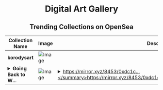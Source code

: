 <div align="center">

# Digital Art Gallery

## Trending Collections on OpenSea

| Collection Name                       | Image                                                                                     | Description                       | OpenSea Link                                                                                          |
|---------------------------------------|-------------------------------------------------------------------------------------------|-----------------------------------|--------------------------------------------------------------------------------------------------------|
| **korodysart** | ![Image](https://i.seadn.io/s/raw/files/f984f70a5063eb93dd48462cce2e457e.jpg?w=500&auto=format?w=200&auto=format) |  | <details><summary>Link</summary>[korodysart](https://opensea.io/collection/korodysart)</details> |
| **<details><summary>Going Back to W...</summary>Going Back to What's Real</details>** | ![Image](https://i.seadn.io/s/raw/files/dae6ef27a2f7ef9ef50462a9ab27d3f0.png?w=500&auto=format?w=200&auto=format) | <details><summary>https://mirror.xyz/8453/0xdc1c...</summary>https://mirror.xyz/8453/0xdc1ce1cf15ee0e76bf9f3c128ca66fa5689cb04b</details> | <details><summary>Link</summary>[Going Back to What's Real](https://opensea.io/collection/going-back-to-what-s-real)</details> |

</div>